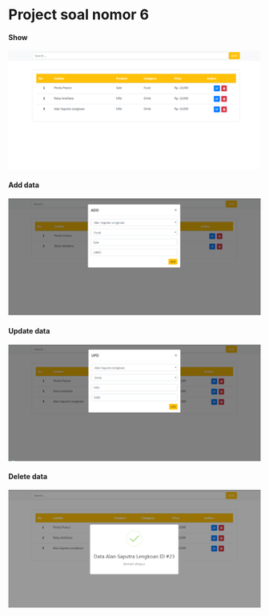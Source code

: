 # Project soal nomor 6

#### Show ####
![](06/img/show.png)

#### Add data ####
![](06/img/add.png)

#### Update data ####
![](06/img/upd.png)

#### Delete data ####
![](06/img/del.png)